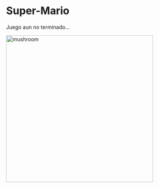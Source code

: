 # Super-Mario

Juego aun no terminado...

<img src="https://github.com/zNovoid/zNovoid/blob/main/assets/mushroom.png" alt="mushroom" width="400"/>
